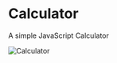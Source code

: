 # Calculator

A simple JavaScript Calculator

![Calculator](https://user-images.githubusercontent.com/101641598/224850225-8f1b8ec5-5942-4066-8507-b49c7ee55a7d.png)
